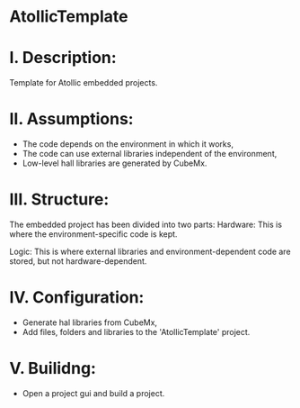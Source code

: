 # AtollicTemplate
# I. Description:
Template for Atollic embedded projects.

# II. Assumptions:
- The code depends on the environment in which it works,
- The code can use external libraries independent of the environment,
- Low-level hall libraries are generated by CubeMx.

# III. Structure:
The embedded project has been divided into two parts:
Hardware:
This is where the environment-specific code is kept.

Logic:
This is where external libraries and environment-dependent code are stored, but not hardware-dependent.

# IV. Configuration:
- Generate hal libraries from CubeMx,
- Add files, folders and libraries to the 'AtollicTemplate' project.

# V. Builidng:
- Open a project gui and build a project.
